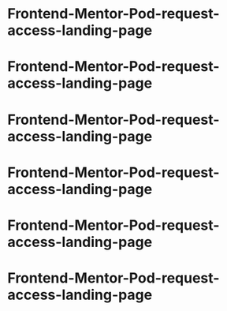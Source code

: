 # Frontend-Mentor-Pod-request-access-landing-page
# Frontend-Mentor-Pod-request-access-landing-page
# Frontend-Mentor-Pod-request-access-landing-page
# Frontend-Mentor-Pod-request-access-landing-page
# Frontend-Mentor-Pod-request-access-landing-page
# Frontend-Mentor-Pod-request-access-landing-page
